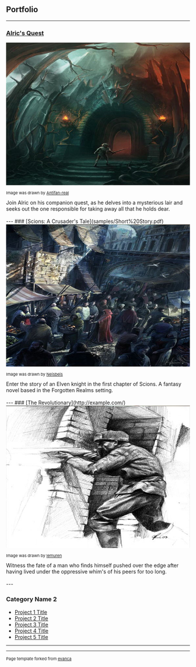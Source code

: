 ## Portfolio

---


### [Alric's Quest](samples/alrics-quest.html)
<img src="images/alrics_thumbnail.jpg?raw=true"/>
<p style="font-size:11px">Image was drawn by <a href="https://www.deviantart.com/antifan-real">Antifan-real</a></p>
 Join Alric on his companion quest, as he delves into a mysterious lair and seeks out the one responsible for taking away all that he holds dear. 
 <br><br>
---
### [Scions: A Crusader's Tale](samples/Short%20Story.pdf)
<img src="images/crusader_thumbnail.jpg?raw=true"/>
<p style="font-size:11px">Image was drawn by <a href="https://www.deviantart.com/neisbeis">Neisbeis</a></p>
Enter the story of an Elven knight in the first chapter of Scions. A fantasy novel based in the Forgotten Realms setting.
<br><br>
---
### [The Revolutionary](http://example.com/)
<img src="images/revolutionary_thumbnail.jpg?raw=true"/>
<p style="font-size:11px">Image was drawn by <a href="https://www.deviantart.com/lemuren">lemuren</a></p>
Witness the fate of a man who finds himself pushed over the edge after having lived under the oppressive whim's of his peers for too long. 
<br><br>
---

### Category Name 2

- [Project 1 Title](http://example.com/)
- [Project 2 Title](http://example.com/)
- [Project 3 Title](http://example.com/)
- [Project 4 Title](http://example.com/)
- [Project 5 Title](http://example.com/)

---




---
<p style="font-size:11px">Page template forked from <a href="https://github.com/evanca/quick-portfolio">evanca</a></p>
<!-- Remove above link if you don't want to attibute -->
